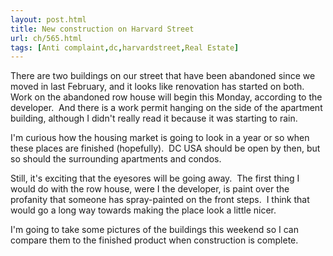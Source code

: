 ```yaml
---
layout: post.html
title: New construction on Harvard Street
url: ch/565.html
tags: [Anti complaint,dc,harvardstreet,Real Estate]
---
```

There are two buildings on our street that have been abandoned since we moved in last February, and it looks like renovation has started on both.  Work on the abandoned row house will begin this Monday, according to the developer.  And there is a work permit hanging on the side of the apartment building, although I didn't really read it because it was starting to rain.

I'm curious how the housing market is going to look in a year or so when these places are finished (hopefully).  DC USA should be open by then, but so should the surrounding apartments and condos.

Still, it's exciting that the eyesores will be going away.  The first thing I would do with the row house, were I the developer, is paint over the profanity that someone has spray-painted on the front steps.  I think that would go a long way towards making the place look a little nicer.

I'm going to take some pictures of the buildings this weekend so I can compare them to the finished product when construction is complete.
